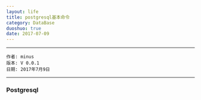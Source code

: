 ```yaml
---
layout: life
title: postgresql基本命令
category: DataBase
duoshuo: true
date: 2017-07-09
---
```


******

	作者: minus
	版本: V 0.0.1
	日期: 2017年7月9日

<!-- more -->

*******

### Postgresql
